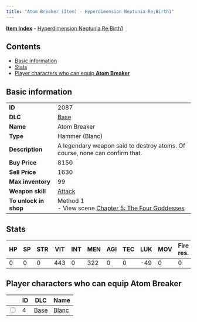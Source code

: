 ```yaml
---
title: "Atom Breaker (Item) - Hyperdimension Neptunia Re;Birth1"
---
```


[**Item Index**](/neptunia/rb1/item/index.html) - [Hyperdimension Neptunia Re;Birth1](/neptunia/rb1)

## Contents

- [Basic information](#basic-information)
- [Stats](#stats)
- [Player characters who can equip **Atom Breaker**](#player-characters-who-can-equip-atom-breaker)

## Basic information

|   |   |
| -- | -- |
| **ID** | 2087 |
| **DLC** | [Base](/neptunia/rb1/dlc/1-base.html) |
| **Name** | Atom Breaker |
| **Type** | Hammer (Blanc) |
| **Description** | A legendary weapon said to destroy atoms. Of course, none can confirm that. |
| **Buy Price** | 8150 |
| **Sell Price** | 1630 |
| **Max inventory** | 99 |
| **Weapon skill** | [Attack](/neptunia/rb1/skill/1-601-attack.html) |
| **To unlock in shop** | Method 1<br />- View scene [Chapter 5: The Four Goddesses](/neptunia/rb1/scene/1-504-chapter-5-the-four-goddesses.html) |


## Stats

| HP | SP | STR | VIT | INT | MEN | AGI | TEC | LUK | MOV | Fire res. | Ice res. | Wind res. | Lightning res. |
| -- | -- | --- | --- | --- | --- | --- | --- | --- | --- | --------- | -------- | --------- | -------------- |
| 0 | 0 | 0 | 443 | 0 | 322 | 0 | 0 | -49 | 0 | 0 | 0 | 0 | 0 |


## Player characters who can equip **Atom Breaker**

|    | ID | DLC | Name |
| -- | -- | --- | ---- |
| <input type="checkbox" id="rb1-player-1-4" class="trackbox" /> | 4 | [Base](/neptunia/rb1/dlc/1-base.html) | [Blanc](/neptunia/rb1/player/1-4-blanc.html) |
